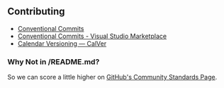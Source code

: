 ## Contributing

- [Conventional Commits](https://www.conventionalcommits.org/en/v1.0.0/)
- [Conventional Commits - Visual Studio Marketplace](https://marketplace.visualstudio.com/items?itemName=vivaxy.vscode-conventional-commits)
- [Calendar Versioning — CalVer](https://calver.org/)


### Why Not in /README.md?
So we can score a little higher on [GitHub's Community Standards Page](https://github.com/trxn8r/trxn8r/community).




